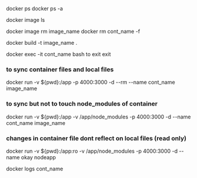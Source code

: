  docker ps
 docker ps -a

 docker image ls

 docker image rm image_name
 docker rm cont_name -f

 docker build -t image_name .

 docker exec -it cont_name bash
 to exit exit

### to sync container files and local files 
 docker run -v ${pwd}:/app -p 4000:3000 -d --rm --name cont_name image_name

### to sync but not to touch node_modules of container
 docker run -v ${pwd}:/app -v /app/node_modules -p 4000:3000 -d --name cont_name image_name

### changes in container file dont reflect on local files (read only)
docker run -v ${pwd}:/app:ro -v /app/node_modules -p 4000:3000 -d --name okay nodeapp

docker logs cont_name

